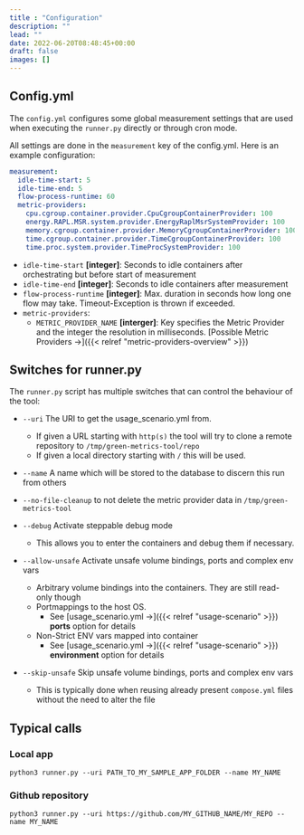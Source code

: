 ```yaml
---
title : "Configuration"
description: ""
lead: ""
date: 2022-06-20T08:48:45+00:00
draft: false
images: []
---
```


## Config.yml

The `config.yml` configures some global measurement settings that are used when
executing the `runner.py` directly or through cron mode.

All settings are done in the `measurement` key of the config.yml. Here is an example
configuration:

```yaml
measurement:
  idle-time-start: 5
  idle-time-end: 5
  flow-process-runtime: 60
  metric-providers:
    cpu.cgroup.container.provider.CpuCgroupContainerProvider: 100
    energy.RAPL.MSR.system.provider.EnergyRaplMsrSystemProvider: 100
    memory.cgroup.container.provider.MemoryCgroupContainerProvider: 100
    time.cgroup.container.provider.TimeCgroupContainerProvider: 100
    time.proc.system.provider.TimeProcSystemProvider: 100
```

- `idle-time-start` **[integer]**: Seconds to idle containers after orchestrating but before start of measurement
- `idle-time-end` **[integer]**: Seconds to idle containers after measurement
- `flow-process-runtime` **[integer]**: Max. duration in seconds how long one flow may take. Timeout-Exception is thrown if exceeded.
- `metric-providers`:
    + `METRIC_PROVIDER_NAME` **[interger]**: Key specifies the Metric Provider and the integer the resolution in milliseconds. [Possible Metric Providers →]({{< relref "metric-providers-overview" >}})




## Switches for runner.py
The `runner.py` script has multiple switches that can control the behaviour of the tool:
- `--uri` The URI to get the usage_scenario.yml from. 
    + If given a URL starting with `http(s)` the tool will try to clone a remote repository to `/tmp/green-metrics-tool/repo`
    + If given a local directory starting with `/` this will be used.


- `--name` A name which will be stored to the database to discern this run from others
- `--no-file-cleanup` to not delete the metric provider data in `/tmp/green-metrics-tool`
- `--debug` Activate steppable debug mode
    + This allows you to enter the containers and debug them if necessary.
- `--allow-unsafe` Activate unsafe volume bindings, ports and complex env vars
    + Arbitrary volume bindings into the containers. They are still read-only though
    + Portmappings to the host OS. 
        * See [usage_scenario.yml →]({{< relref "usage-scenario" >}}) **ports** option for details
    + Non-Strict ENV vars mapped into container
        * See [usage_scenario.yml →]({{< relref "usage-scenario" >}}) **environment** option for details
- `--skip-unsafe` Skip unsafe volume bindings, ports and complex env vars
    + This is typically done when reusing already present `compose.yml` files without the need to alter the file

## Typical calls
### Local app
`python3 runner.py --uri PATH_TO_MY_SAMPLE_APP_FOLDER --name MY_NAME`

### Github repository
`python3 runner.py --uri https://github.com/MY_GITHUB_NAME/MY_REPO --name MY_NAME`
